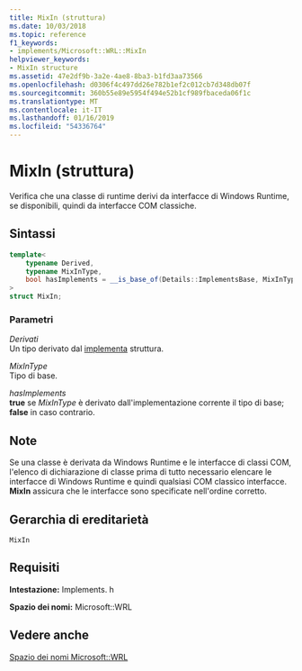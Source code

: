 ```yaml
---
title: MixIn (struttura)
ms.date: 10/03/2018
ms.topic: reference
f1_keywords:
- implements/Microsoft::WRL::MixIn
helpviewer_keywords:
- MixIn structure
ms.assetid: 47e2df9b-3a2e-4ae8-8ba3-b1fd3aa73566
ms.openlocfilehash: d0306f4c497dd26e782b1ef2c012cb7d348db07f
ms.sourcegitcommit: 360b55e89e5954f494e52b1cf989fbaceda06f1c
ms.translationtype: MT
ms.contentlocale: it-IT
ms.lasthandoff: 01/16/2019
ms.locfileid: "54336764"
---
```

# <a name="mixin-structure"></a>MixIn (struttura)

Verifica che una classe di runtime derivi da interfacce di Windows Runtime, se disponibili, quindi da interfacce COM classiche.

## <a name="syntax"></a>Sintassi

```cpp
template<
    typename Derived,
    typename MixInType,
    bool hasImplements = __is_base_of(Details::ImplementsBase, MixInType)
>
struct MixIn;
```

### <a name="parameters"></a>Parametri

*Derivati*<br/>
Un tipo derivato dal [implementa](implements-structure.md) struttura.

*MixInType*<br/>
Tipo di base.

*hasImplements*<br/>
**true** se *MixInType* è derivato dall'implementazione corrente il tipo di base; **false** in caso contrario.

## <a name="remarks"></a>Note

Se una classe è derivata da Windows Runtime e le interfacce di classi COM, l'elenco di dichiarazione di classe prima di tutto necessario elencare le interfacce di Windows Runtime e quindi qualsiasi COM classico interfacce. **MixIn** assicura che le interfacce sono specificate nell'ordine corretto.

## <a name="inheritance-hierarchy"></a>Gerarchia di ereditarietà

`MixIn`

## <a name="requirements"></a>Requisiti

**Intestazione:** Implements. h

**Spazio dei nomi:** Microsoft::WRL

## <a name="see-also"></a>Vedere anche

[Spazio dei nomi Microsoft::WRL](microsoft-wrl-namespace.md)